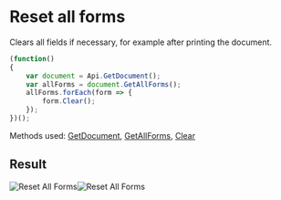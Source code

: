 # Reset all forms

Clears all fields if necessary, for example after printing the document.

<!-- This code snippet is shown in the screenshot. -->

<!-- eslint-skip -->

```ts
(function()
{
    var document = Api.GetDocument();
    var allForms = document.GetAllForms();
    allForms.forEach(form => {
        form.Clear();
    });
})();
```

Methods used: [GetDocument](../../../../office-api/usage-api/text-document-api/Api/Methods/GetDocument.md), [GetAllForms](../../../../office-api/usage-api/text-document-api/ApiDocument/Methods/GetAllForms.md), [Clear](../../../../office-api/usage-api/text-document-api/ApiFormBase/Methods/Clear.md)

## Result

<!-- imgpath -->

![Reset All Forms](/assets/images/plugins/reset-all-forms.png#gh-light-mode-only)![Reset All Forms](/assets/images/plugins/reset-all-forms.dark.png#gh-dark-mode-only)
